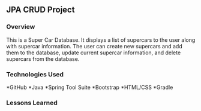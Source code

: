 ## JPA CRUD Project

### Overview

This is a Super Car Database. It displays a list of supercars to the user along with supercar information.
The user can create new supercars and add them to the database, update current supercar information, and delete supercars from the database.

### Technologies Used

*GitHub
*Java
*Spring Tool Suite
*Bootstrap
*HTML/CSS
*Gradle

### Lessons Learned

